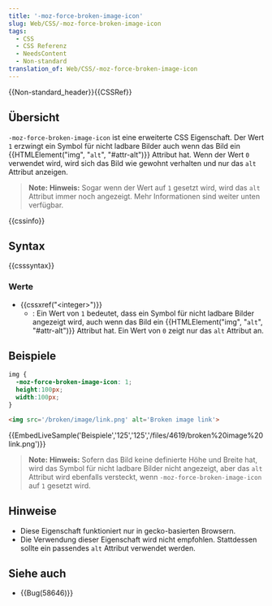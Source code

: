 ```yaml
---
title: '-moz-force-broken-image-icon'
slug: Web/CSS/-moz-force-broken-image-icon
tags:
  - CSS
  - CSS Referenz
  - NeedsContent
  - Non-standard
translation_of: Web/CSS/-moz-force-broken-image-icon
---
```

{{Non-standard_header}}{{CSSRef}}

## Übersicht

`-moz-force-broken-image-icon` ist eine erweiterte CSS Eigenschaft. Der Wert `1` erzwingt ein Symbol für nicht ladbare Bilder auch wenn das Bild ein {{HTMLElement("img", "<code>alt</code>", "#attr-alt")}} Attribut hat. Wenn der Wert `0` verwendet wird, wird sich das Bild wie gewohnt verhalten und nur das `alt` Attribut anzeigen.

> **Note:** **Hinweis:** Sogar wenn der Wert auf `1` gesetzt wird, wird das `alt` Attribut immer noch angezeigt. Mehr Informationen sind weiter unten verfügbar.

{{cssinfo}}

## Syntax

{{csssyntax}}

### Werte

- {{cssxref("&lt;integer&gt;")}}
  - : Ein Wert von `1` bedeutet, dass ein Symbol für nicht ladbare Bilder angezeigt wird, auch wenn das Bild ein {{HTMLElement("img", "<code>alt</code>", "#attr-alt")}} Attribut hat. Ein Wert von `0` zeigt nur das `alt` Attribut an.

## Beispiele

```css
img {
  -moz-force-broken-image-icon: 1;
  height:100px;
  width:100px;
}
```

```html
<img src='/broken/image/link.png' alt='Broken image link'>
```

{{EmbedLiveSample('Beispiele','125','125','/files/4619/broken%20image%20link.png')}}

> **Note:** **Hinweis:** Sofern das Bild keine definierte Höhe und Breite hat, wird das Symbol für nicht ladbare Bilder nicht angezeigt, aber das `alt` Attribut wird ebenfalls versteckt, wenn `-moz-force-broken-image-icon` auf `1` gesetzt wird.

## Hinweise

- Diese Eigenschaft funktioniert nur in gecko-basierten Browsern.
- Die Verwendung dieser Eigenschaft wird nicht empfohlen. Stattdessen sollte ein passendes `alt` Attribut verwendet werden.

## Siehe auch

- {{Bug(58646)}}
